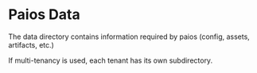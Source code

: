 # Paios Data

The data directory contains information required by paios (config, assets, artifacts, etc.)

If multi-tenancy is used, each tenant has its own subdirectory.
